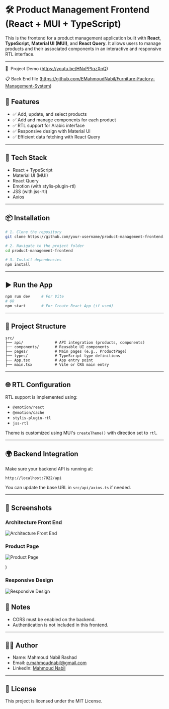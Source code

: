 # 🛠️ Product Management Frontend (React + MUI + TypeScript)

This is the frontend for a product management application built with **React**, **TypeScript**, **Material UI (MUI)**, and **React Query**. It allows users to manage products and their associated components in an interactive and responsive RTL interface.

---

🚀  Project Demo (https://youtu.be/HNxPPtqzXnQ)

📋  Back End file (https://github.com/EMahmoudNabil/Furniture-Factory-Management-System)

## 🚀 Features

* ✅ Add, update, and select products
* ✅ Add and manage components for each product
* ✅ RTL support for Arabic interface
* ✅ Responsive design with Material UI
* ✅ Efficient data fetching with React Query

---

## 🧰 Tech Stack

* React + TypeScript
* Material UI (MUI)
* React Query
* Emotion (with stylis-plugin-rtl)
* JSS (with jss-rtl)
* Axios

---

## 📦 Installation

```bash
# 1. Clone the repository
git clone https://github.com/your-username/product-management-frontend.git

# 2. Navigate to the project folder
cd product-management-frontend

# 3. Install dependencies
npm install
```

---

## ▶️ Run the App

```bash
npm run dev     # For Vite
# OR
npm start       # For Create React App (if used)
```

---

## 📁 Project Structure

```
src/
├── api/              # API integration (products, components)
├── components/       # Reusable UI components
├── pages/            # Main pages (e.g., ProductPage)
├── types/            # TypeScript type definitions
├── App.tsx           # App entry point
├── main.tsx          # Vite or CRA main entry
```

---

## 🌐 RTL Configuration

RTL support is implemented using:

* `@emotion/react`
* `@emotion/cache`
* `stylis-plugin-rtl`
* `jss-rtl`

Theme is customized using MUI's `createTheme()` with direction set to `rtl`.

---

## 🌍 Backend Integration

Make sure your backend API is running at:

```
http://localhost:7022/api
```

You can update the base URL in `src/api/axios.ts` if needed.

---
## 📸 Screenshots

### Architecture Front End  
![Architecture Front End](<img width="241" height="597" alt="image" src="https://github.com/user-attachments/assets/06252665-932f-41c3-9db2-c64ae9ceaef2" />
)

### Product Page
![Product Page](<img width="1355" height="615" alt="22" src="https://github.com/user-attachments/assets/a7966f4d-2f03-43f0-8619-5242fdd4cf53" />
)

)
### Responsive Design
![Responsive Design ](<img width="518" height="694" alt="33" src="https://github.com/user-attachments/assets/60a1f194-ed21-4efc-b023-13a9cccadc4d" />
)

## 📮 Notes

* CORS must be enabled on the backend.
* Authentication is not included in this frontend.

---

## 👨‍💻 Author

* Name: Mahmoud Nabil Rashad
* Email: [e.mahmoudnabil@gmail.com](mailto:e.mahmoudnabil@gmail.com)
* LinkedIn: [Mahmoud Nabil]([https://www.linkedin.com/in/mahmoud-nabil](https://www.linkedin.com/in/emahmoudnabil/))

---

## 📄 License

This project is licensed under the MIT License.
